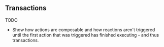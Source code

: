 ## Transactions

TODO

- Show how actions are composable and how reactions aren't triggered until the first action that was
triggered has finished executing - and thus transactions.
